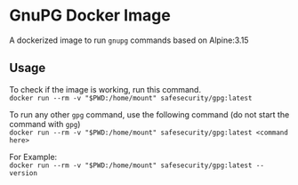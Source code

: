 # GnuPG Docker Image

A dockerized image to run `gnupg` commands based on Alpine:3.15

## Usage

To check if the image is working, run this command.<br/>
`docker run --rm -v "$PWD:/home/mount" safesecurity/gpg:latest`

To run any other `gpg` command, use the following command (do not start the command with `gpg`)<br/>
`docker run --rm -v "$PWD:/home/mount" safesecurity/gpg:latest <command here>`

For Example:<br/>
`docker run --rm -v "$PWD:/home/mount" safesecurity/gpg:latest --version`
